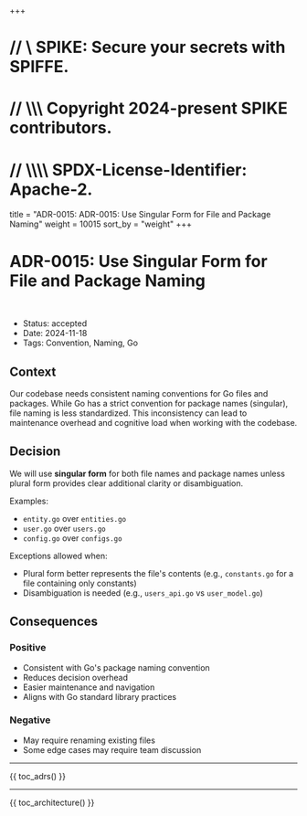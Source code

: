 +++
# //    \\ SPIKE: Secure your secrets with SPIFFE.
# //  \\\\\ Copyright 2024-present SPIKE contributors.
# // \\\\\\\ SPDX-License-Identifier: Apache-2.

title = "ADR-0015: ADR-0015: Use Singular Form for File and Package Naming"
weight = 10015
sort_by = "weight"
+++

# ADR-0015: Use Singular Form for File and Package Naming

<br style="clear:both" />

- Status: accepted
- Date: 2024-11-18
- Tags: Convention, Naming, Go

## Context

Our codebase needs consistent naming conventions for Go files and packages. 
While Go has a strict convention for package names (singular), file naming is 
less standardized. This inconsistency can lead to maintenance overhead and 
cognitive load when working with the codebase.

## Decision

We will use **singular form** for both file names and package names unless 
plural form provides clear additional clarity or disambiguation.

Examples:
* `entity.go` over `entities.go`
* `user.go` over `users.go`
* `config.go` over `configs.go`

Exceptions allowed when:

* Plural form better represents the file's contents (e.g., `constants.go` for a 
  file containing only constants)
* Disambiguation is needed (e.g., `users_api.go` vs `user_model.go`)

## Consequences

### Positive

* Consistent with Go's package naming convention
* Reduces decision overhead
* Easier maintenance and navigation
* Aligns with Go standard library practices

### Negative

* May require renaming existing files
* Some edge cases may require team discussion

----

{{ toc_adrs() }}

----

{{ toc_architecture() }}
